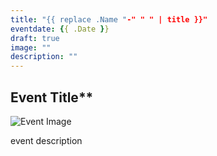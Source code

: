```yaml
---
title: "{{ replace .Name "-" " " | title }}"
eventdate: {{ .Date }}
draft: true
image: ""
description: ""
---
```


## **Event Title****

![Event Image]()

event description
